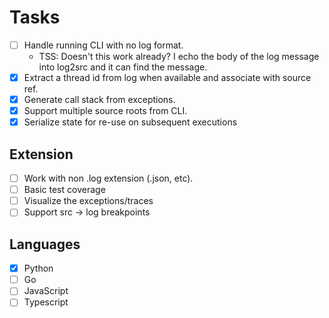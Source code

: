 # Tasks

- [ ] Handle running CLI with no log format.
  - TSS: Doesn't this work already?  I echo
    the body of the log message into log2src
    and it can find the message.
- [X] Extract a thread id from log when available and associate with source ref.
- [X] Generate call stack from exceptions.
- [X] Support multiple source roots from CLI.
- [X] Serialize state for re-use on subsequent executions

## Extension

- [ ] Work with non .log extension (.json, etc).
- [ ] Basic test coverage
- [ ] Visualize the exceptions/traces
- [ ] Support src -> log breakpoints

## Languages

- [X] Python
- [ ] Go
- [ ] JavaScript
- [ ] Typescript
